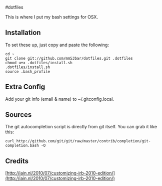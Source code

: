 #dotfiles

This is where I put my bash settings for OSX.

## Installation

To set these up, just copy and paste the following:

    cd ~
    git clone git://github.com/mm53bar/dotfiles.git .dotfiles
    chmod u+x .dotfiles/install.sh
    .dotfiles/install.sh
    source .bash_profile

## Extra Config

Add your git info (email & name) to ~/.gitconfig.local.

## Sources

The git autocompletion script is directly from git itself.  You can grab it like this:

    curl http://github.com/git/git/raw/master/contrib/completion/git-completion.bash -O

## Credits

[http://iain.nl/2010/07/customizing-irb-2010-edition/](http://iain.nl/2010/07/customizing-irb-2010-edition/)

